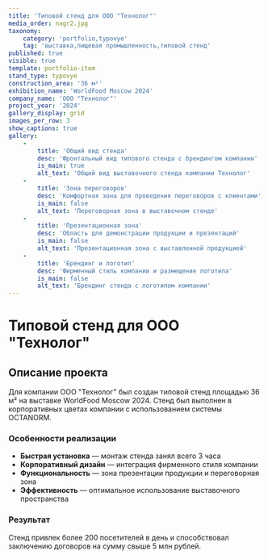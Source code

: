 ```yaml
---
title: 'Типовой стенд для ООО "Технолог"'
media_order: nagr2.jpg
taxonomy:
    category: 'portfolio,typovye'
    tag: 'выставка,пищевая промышленность,типовой стенд'
published: true
visible: true
template: portfolio-item
stand_type: typovye
construction_area: '36 м²'
exhibition_name: 'WorldFood Moscow 2024'
company_name: 'ООО "Технолог"'
project_year: '2024'
gallery_display: grid
images_per_row: 3
show_captions: true
gallery:
    -
        title: 'Общий вид стенда'
        desc: 'Фронтальный вид типового стенда с брендингом компании'
        is_main: true
        alt_text: 'Общий вид выставочного стенда компании Технолог'
    -
        title: 'Зона переговоров'
        desc: 'Комфортная зона для проведения переговоров с клиентами'
        is_main: false
        alt_text: 'Переговорная зона в выставочном стенде'
    -
        title: 'Презентационная зона'
        desc: 'Область для демонстрации продукции и презентаций'
        is_main: false
        alt_text: 'Презентационная зона с выставленной продукцией'
    -
        title: 'Брендинг и логотип'
        desc: 'Фирменный стиль компании и размещение логотипа'
        is_main: false
        alt_text: 'Брендинг стенда с логотипом компании'
---
```


# Типовой стенд для ООО "Технолог"

## Описание проекта

Для компании ООО "Технолог" был создан типовой стенд площадью 36 м² на выставке WorldFood Moscow 2024. Стенд был выполнен в корпоративных цветах компании с использованием системы OCTANORM.

### Особенности реализации

- **Быстрая установка** — монтаж стенда занял всего 3 часа
- **Корпоративный дизайн** — интеграция фирменного стиля компании
- **Функциональность** — зона презентации продукции и переговорная зона
- **Эффективность** — оптимальное использование выставочного пространства

### Результат

Стенд привлек более 200 посетителей в день и способствовал заключению договоров на сумму свыше 5 млн рублей. 